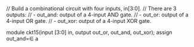 // Build a combinational circuit with four inputs, in[3:0].
// There are 3 outputs:
// - out_and: output of a 4-input AND gate.
// - out_or: output of a 4-input OR gate.
// - out_xor: output of a 4-input XOR gate.

module ckt15(input [3:0] in, output out_or, out_and, out_xor);
assign out_and=&in;
a